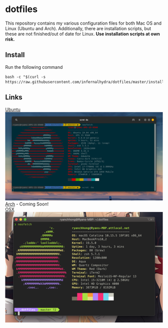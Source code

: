 # dotfiles
This repository contains my various configuration files for both Mac OS and Linux (Ubuntu and Arch).  Additionally, there are installation scripts, but these are not finished/out of date for Linux.  **Use installation scripts at own risk.**

## Install
Run the following command
```
bash -c "$(curl -s https://raw.githubusercontent.com/infernalhydra/dotfiles/master/install.sh)"
```

## Links

[Ubuntu](./scripts/Ubuntu/README.md)  
![neofetch screenshot](/media/ubuntu.png)
[Arch]() - Coming Soon!  
[OSX](./scripts/OSX/README.md)  
![neofetch screenshot](/media/macos.png)
